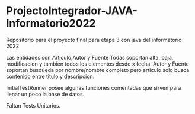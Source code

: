 # ProjectoIntegrador-JAVA-Informatorio2022

Repositorio para el proyecto final para etapa 3 con java del informatorio 2022

Las entidades son Articulo,Autor y Fuente
Todas soportan alta, baja, modificacion y tambien todos los elementos desde x fecha.
Autor y Fuente soportan busqueda por nombre/nombre completo pero articulo solo busca contenido entre titulo y descripcion.

InitialTestRunner posee algunas funciones comentadas que sirven para llenar un poco la base de datos.

Faltan Tests Unitarios.
